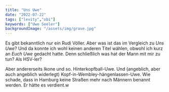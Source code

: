 ```yaml
---
title: "Uns Uwe"
date: "2022-07-22"
tags: ["levity","obi"]
keywords: ["Uwe Seeler"]
backgroundImage: "/assets/img/grave.jpg"
---
```

Es gibt bekanntlich nur ein Rudi Völler. Aber was ist das im Vergleich zu *Uns Uwe*? Und da konnte ich wohl keinen anderen Titel wählen, obwohl ich kurz an *Euch Uwe* gedacht hatte. Denn schließlich was hat der Mann mit mir zu tun? Als HSV-ler?

Aber andererseits Ikone und so. Hinterkopfball-Uwe. Und (angeblich, aber auch angeblich widerlegt) Kopf-in-Wembley-hängenlassen-Uwe. Wie schade, dass in Hamburg keine Straßen mehr nach Männern benannt werden. Er hätte es verdient.w